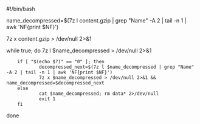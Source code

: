 #!/bin/bash

name_decompressed=$(7z l content.gzip | grep "Name" -A 2 | tail -n 1 | awk 'NF{print $NF}')

7z x content.gzip > /dev/null 2>&1

while true; do
        7z l $name_decompressed > /dev/null 2>&1

        if [ "$(echo $?)" == "0" ]; then
                decompressed_next=$(7z l $name_decompressed | grep "Name" -A 2 | tail -n 1 | awk 'NF{print $NF}')
                7z x $name_decompressed > /dev/null 2>&1 && name_decompressed=$decompressed_next
        else
                cat $name_decompressed; rm data* 2>/dev/null
                exit 1
        fi
done

